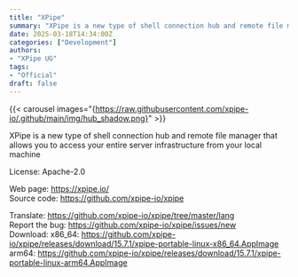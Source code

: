 ```yaml
---
title: "XPipe"
summary: "XPipe is a new type of shell connection hub and remote file manager that allows you to access your entire server infrastructure from your local machine"
date: 2025-03-18T14:34:00Z
categories: ["Development"]
authors:
- "XPipe UG"
tags: 
- "Official"
draft: false
---
```


{{< carousel images="{https://raw.githubusercontent.com/xpipe-io/.github/main/img/hub_shadow.png}" >}}

XPipe is a new type of shell connection hub and remote file manager that allows you to access your entire server infrastructure from your local machine

License: Apache-2.0

Web page: <https://xpipe.io/>  
Source code: <https://github.com/xpipe-io/xpipe>

Translate: <https://github.com/xpipe-io/xpipe/tree/master/lang>  
Report the bug: <https://github.com/xpipe-io/xpipe/issues/new>  
Download:   x86_64: <https://github.com/xpipe-io/xpipe/releases/download/15.7.1/xpipe-portable-linux-x86_64.AppImage>  
            arm64: <https://github.com/xpipe-io/xpipe/releases/download/15.7.1/xpipe-portable-linux-arm64.AppImage>

